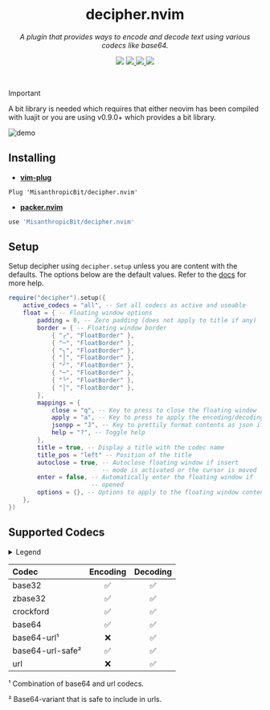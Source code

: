 <div align="center">
  <br />
  <h1>decipher.nvim</h1>
  <p><i>A plugin that provides ways to encode and decode text using various codecs like base64.</i></p>
  <p>
    <img src="https://img.shields.io/badge/version-0.1.2-blue?style=flat-square" />
    <a href="https://luarocks.org/modules/misanthropicbit/decipher.nvim">
        <img src="https://img.shields.io/luarocks/v/misanthropicbit/decipher.nvim?logo=lua&color=purple" />
    </a>
    <a href="https://img.shields.io/github/actions/workflow/status/MisanthropicBit/decipher.nvim/tests.yml?branch=master&style=flat-square">
        <img src="https://img.shields.io/github/actions/workflow/status/MisanthropicBit/decipher.nvim/tests.yml?branch=master&style=flat-square" />
    </a>
    <a href="/LICENSE">
        <img src="https://img.shields.io/github/license/MisanthropicBit/decipher.nvim?style=flat-square" />
    </a>
  </p>
  <br />
</div>

> [!IMPORTANT]  
> A bit library is needed which requires that either neovim has been compiled with luajit or you are using v0.9.0+ which provides a bit library.

![demo](https://github.com/MisanthropicBit/decipher.nvim/assets/1846147/6bc4db76-9a3b-428b-99b4-98e56d06901e)

## Installing

* **[vim-plug](https://github.com/junegunn/vim-plug)**

```vim
Plug 'MisanthropicBit/decipher.nvim'
```

* **[packer.nvim](https://github.com/wbthomason/packer.nvim)**

```lua
use 'MisanthropicBit/decipher.nvim'
```

## Setup

Setup decipher using `decipher.setup` unless you are content with the defaults.
The options below are the default values. Refer to the
[docs](doc/decipher.txt) for more help.

```lua
require("decipher").setup({
    active_codecs = "all", -- Set all codecs as active and useable
    float = { -- Floating window options
        padding = 0, -- Zero padding (does not apply to title if any)
        border = { -- Floating window border
            { "╭", "FloatBorder" },
            { "─", "FloatBorder" },
            { "╮", "FloatBorder" },
            { "│", "FloatBorder" },
            { "╯", "FloatBorder" },
            { "─", "FloatBorder" },
            { "╰", "FloatBorder" },
            { "│", "FloatBorder" },
        },
        mappings = {
            close = "q", -- Key to press to close the floating window
            apply = "a", -- Key to press to apply the encoding/decoding
            jsonpp = "J", -- Key to prettily format contents as json if possbile
            help = "?", -- Toggle help
        },
        title = true, -- Display a title with the codec name
        title_pos = "left" -- Position of the title
        autoclose = true, -- Autoclose floating window if insert
                          -- mode is activated or the cursor is moved
        enter = false, -- Automatically enter the floating window if
                       -- opened
        options = {}, -- Options to apply to the floating window contents
    },
})
```

## Supported Codecs

<details>
<summary>Legend</summary>

* ✅ = supported
* ❌ = not supported
* 🗓️ = planned
</details>

| Codec            | Encoding  | Decoding  |
| :--------------- | :-------: | :-------: |
| base32           | ✅        | ✅         |
| zbase32          | ✅        | ✅         |
| crockford        | ✅        | ✅         |
| base64           | ✅        | ✅         |
| base64-url¹      | ❌        | ✅         |
| base64-url-safe² | ✅        | ✅         |
| url              | ❌        | ✅         |

¹ Combination of base64 and url codecs.

² Base64-variant that is safe to include in urls.
